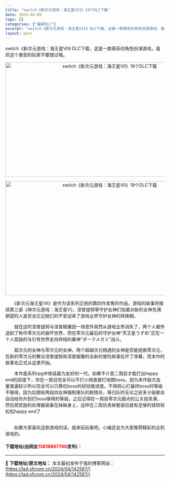 ```yaml
---
title: "switch《新次元游戏：海王星VII》19个DLC下载"
date: 2024-04-09
tags: []
categories: ["最新DLC"]
excerpt: "switch《新次元游戏：海王星VII》 DLC下载，这是一款萌系的角色扮演游戏，喜欢这个类型的玩家不要错过哦。 　　《新次元海王星VII》是作为该系列正统的第四作发售的作品，游戏的故事将接续第三部《神次元游戏：海王星V》，涅普缇努等守护女神们抱着对新的女神充满期望的人是否会忘记她们的不安迎来了游戏&hellip;"
layout: post
---
```


 <p>switch《新次元游戏：海王星VII》 DLC下载，这是一款萌系的角色扮演游戏，喜欢这个类型的玩家不要错过哦。</p> <p align="center"><img align="" src="https://lad.sfcrom.cn/wp-content/uploads/2024/04/20240409_6615087922722.webp" style="border-width: 0px; border-style: solid; width: 644px; height: 362px;" alt="switch《新次元游戏：海王星VII》19个DLC下载" /></p> <p align="center"><img src="https://lad.sfcrom.cn/wp-content/uploads/2024/04/20240409_6615087a6a67e.webp" style="width: 644px; height: 362px;" alt="switch《新次元游戏：海王星VII》19个DLC下载" /></p> <p>　　《新次元海王星VII》是作为该系列正统的第四作发售的作品，游戏的故事将接续第三部《神次元游戏：海王星V》，涅普缇努等守护女神们抱着对新的女神充满期望的人是否会忘记她们的不安迎来了游戏业界守护女神的转换期。</p> <p>　　就在这时涅普缇努与涅普姬雅因一场意外突然从游戏业界消失了，两个人被传送到了称作零次元的崩坏世界，而在零次元最后的守护女神&ldquo;天王星うずめ&rdquo;正在一个人孤独的与引导世界走向终结的暴神&ldquo;ダークメガミ&rdquo;战斗。</p> <p>　　超次元的女神与零次元的女神，两个超越次元相遇的女神是否能拯救零次元，在新的零次元的舞台涅普缇努和涅普姬雅的全新的冒险故事拉开了序幕，而本作的故事也正式从这里开始。</p> <p>　　本作是系列rpg中练级最为友好的一代。如果不介意二周目才能打出happy end的前提下，你在一周目完全可以不打小怪直接打地图boss。因为本作敌方血量普遍较少所以完全可以只靠吃boss的经验推进度。不用担心打最终boss时等级不够用，因为后期有两段四女神强制离队的剧情杀，等归队时无论之前多少级都会自动给你升到打boss够用的等级。之后记得在一周目零次元据点的公关投资满，然后把奖励的处理器装备在妹妹身上，这样在二周目卖掉套装后就有足够的钱轻轻松松happy end了</p> <p><br />　　如果大家喜欢这款游戏的话，就来玩玩看吧。小编还会为大家推荐精彩的主机游戏的。</p> <p><h4>下载地址(由网友<font color="red">13818867766</font>发布)：</h4></p> 

---
📖 **下载地址/原文地址：** 本文最初发布于我的博客网站：[https://lad.sfcrom.cn/2024/04/142567/](https://lad.sfcrom.cn/2024/04/142567/)

